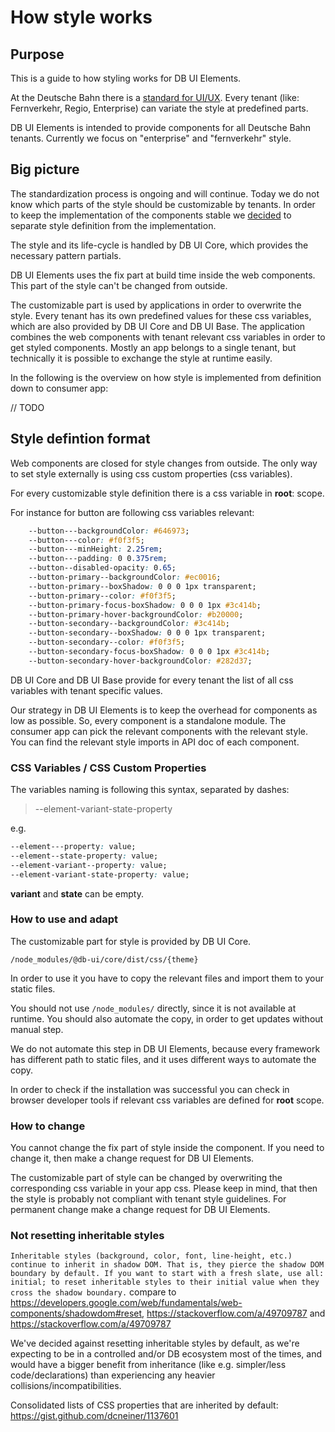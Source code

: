 # How style works

## Purpose

This is a guide to how styling works for DB UI Elements.

At the Deutsche Bahn there is a [standard for UI/UX](https://marketingportal.extranet.deutschebahn.com/marketingportal/Design-Anwendungen/DB-UX-Design-System/Design-fuer-Apps-Web/UI-Komponenten).
Every tenant (like: Fernverkehr, Regio, Enterprise) can variate the style at predefined parts.

DB UI Elements is intended to provide components for all Deutsche Bahn tenants.
Currently we focus on "enterprise" and "fernverkehr" style.

## Big picture

The standardization process is ongoing and will continue.
Today we do not know which parts of the style should be customizable by tenants.
In order to keep the implementation of the components stable we [decided](./adr/adr-02-styling.md) to separate style definition from the implementation.

The style and its life-cycle is handled by DB UI Core, which provides the necessary pattern partials.

DB UI Elements uses the fix part at build time inside the web components.
This part of the style can't be changed from outside.

The customizable part is used by applications in order to overwrite the style.
Every tenant has its own predefined values for these css variables,
which are also provided by DB UI Core and DB UI Base.
The application combines the web components with tenant relevant css variables
in order to get styled components.
Mostly an app belongs to a single tenant,
but technically it is possible to exchange the style at runtime easily.

In the following is the overview on how style is implemented from definition down to consumer app:

// TODO
## Style defintion format

Web components are closed for style changes from outside.
The only way to set style externally is using css custom properties (css variables).

For every customizable style definition there is a css variable in **root**: scope.

For instance for button are following css variables relevant:

```css
    --button---backgroundColor: #646973;
    --button---color: #f0f3f5;
    --button---minHeight: 2.25rem;
    --button---padding: 0 0.375rem;
    --button--disabled-opacity: 0.65;
    --button-primary--backgroundColor: #ec0016;
    --button-primary--boxShadow: 0 0 0 1px transparent;
    --button-primary--color: #f0f3f5;
    --button-primary-focus-boxShadow: 0 0 0 1px #3c414b;
    --button-primary-hover-backgroundColor: #b20000;
    --button-secondary--backgroundColor: #3c414b;
    --button-secondary--boxShadow: 0 0 0 1px transparent;
    --button-secondary--color: #f0f3f5;
    --button-secondary-focus-boxShadow: 0 0 0 1px #3c414b;
    --button-secondary-hover-backgroundColor: #282d37;
```

DB UI Core and DB UI Base provide for every tenant the list of all css variables with
tenant specific values.

Our strategy in DB UI Elements is to keep the overhead for components as low as possible.
So, every component is a standalone module. The consumer app can pick the relevant
components with the relevant style. You can find the relevant style imports in API doc of
each component.

### CSS Variables / CSS Custom Properties

The variables naming is following this syntax, separated by dashes:

> --element-variant-state-property

e.g.

```CSS
--element---property: value;
--element--state-property: value;
--element-variant--property: value;
--element-variant-state-property: value;
```

**variant** and **state** can be empty.

### How to use and adapt

The customizable part for style is provided by DB UI Core.

```shell
/node_modules/@db-ui/core/dist/css/{theme}
```

In order to use it you have to copy the relevant files and import them to your static files.

You should not use `/node_modules/` directly, since it is not available at runtime.
You should also automate the copy, in order to get updates without manual step.

We do not automate this step in DB UI Elements, because every framework
has different path to static files, and it uses different ways to automate the copy.

In order to check if the installation was successful you can check in browser developer tools
if relevant css variables are defined for **root** scope.

### How to change

You cannot change the fix part of style inside the component.
If you need to change it, then make a change request for DB UI Elements.

The customizable part of style can be changed by overwriting the corresponding
css variable in your app css.
Please keep in mind, that then the style is probably not compliant
with tenant style guidelines.
For permanent change make a change request for DB UI Elements.

### Not resetting inheritable styles

`Inheritable styles (background, color, font, line-height, etc.) continue to inherit in shadow DOM. That is, they pierce the shadow DOM boundary by default. If you want to start with a fresh slate, use all: initial; to reset inheritable styles to their initial value when they cross the shadow boundary.`
compare to <https://developers.google.com/web/fundamentals/web-components/shadowdom#reset>, <https://stackoverflow.com/a/49709787> and <https://stackoverflow.com/a/49709787>

We've decided against resetting inheritable styles by default, as we're expecting to be in a controlled and/or DB ecosystem most of the times, and would have a bigger benefit from inheritance (like e.g. simpler/less code/declarations) than experiencing any heavier collisions/incompatibilities.

Consolidated lists of CSS properties that are inherited by default: <https://gist.github.com/dcneiner/1137601>